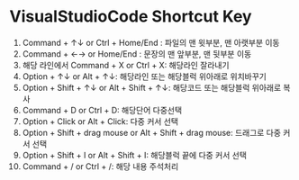 # VisualStudioCode Shortcut Key

1. Command + ↑↓ or Ctrl + Home/End : 파일의 맨 윗부분, 맨 아랫부분 이동
2. Command + ←→ or Home/End : 문장의 맨 앞부분, 맨 뒷부분 이동
3. 해당 라인에서 Command + X or Ctrl + X: 해당라인 잘라내기
4. Option + ↑↓ or Alt + ↑↓: 해당라인 또는 해당블럭 위아래로 위치바꾸기
5. Option + Shift + ↑↓ or Alt + Shift + ↑↓: 해당코드 또는 해당블럭 위아래로 복사
6. Command + D or Ctrl + D: 해당단어 다중선택
7. Option + Click or Alt + Click: 다중 커서 선택
8. Option + Shift + drag mouse or Alt + Shift + drag mouse: 드래그로 다중 커서 선택
9. Option + Shift + I or Alt + Shift + I: 해당블럭 끝에 다중 커서 선택
10. Command + / or Ctrl + /: 해당 내용 주석처리
